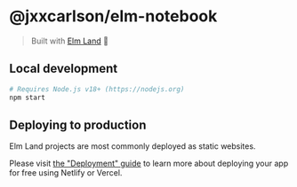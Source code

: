 # @jxxcarlson/elm-notebook
> Built with [Elm Land](https://elm.land) 🌈

## Local development

```bash
# Requires Node.js v18+ (https://nodejs.org)
npm start
```

## Deploying to production

Elm Land projects are most commonly deployed as static websites. 

Please visit [the "Deployment" guide](https://elm.land/guide/deploying) to learn more about deploying your app for free using Netlify or Vercel.